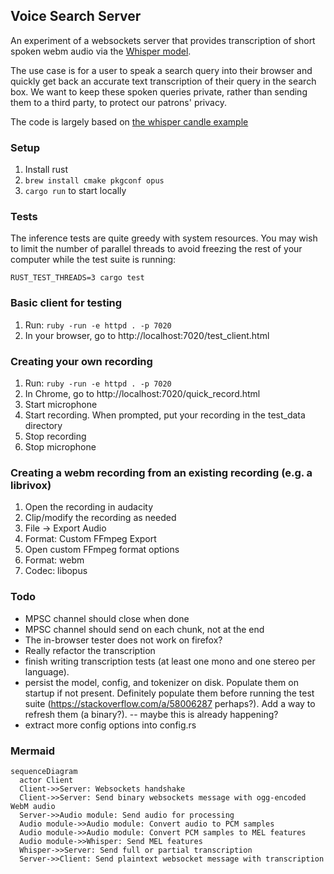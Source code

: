 ## Voice Search Server

An experiment of a websockets server that provides transcription of short spoken webm audio
via the [Whisper model](https://openai.com/index/whisper/).

The use case is for a user to speak a search query into their browser
and quickly get back an accurate text transcription of their query in the search box.
We want to keep these spoken queries private, rather than sending them to a third
party, to protect our patrons' privacy.

The code is largely based on [the whisper candle example](https://github.com/huggingface/candle/tree/main/candle-examples/examples/whisper)

### Setup

1. Install rust
1. `brew install cmake pkgconf opus`
1. `cargo run` to start locally

### Tests

The inference tests are quite greedy with
system resources.  You may wish to limit the number of
parallel threads to avoid freezing the rest of your computer
while the test suite is running:

```
RUST_TEST_THREADS=3 cargo test
```

### Basic client for testing

1. Run: `ruby -run -e httpd . -p 7020`
1. In your browser, go to http://localhost:7020/test_client.html

### Creating your own recording

1. Run: `ruby -run -e httpd . -p 7020`
1. In Chrome, go to http://localhost:7020/quick_record.html
1. Start microphone
1. Start recording.  When prompted, put your recording in the test_data directory
1. Stop recording
1. Stop microphone

### Creating a webm recording from an existing recording (e.g. a librivox)

1. Open the recording in audacity
1. Clip/modify the recording as needed
1. File -> Export Audio
1. Format: Custom FFmpeg Export
1. Open custom FFmpeg format options
1. Format: webm
1. Codec: libopus

### Todo
* MPSC channel should close when done
* MPSC channel should send on each chunk, not at the end
* The in-browser tester does not work on firefox?
* Really refactor the transcription
* finish writing transcription tests (at least one mono and one stereo per language).
* persist the model, config, and tokenizer on disk.  Populate them on startup if not present.  Definitely populate them before running the test suite (https://stackoverflow.com/a/58006287 perhaps?). Add a way to refresh them (a binary?). -- maybe this is already happening?
* extract more config options into config.rs

### Mermaid

```mermaid
sequenceDiagram
  actor Client
  Client->>Server: Websockets handshake
  Client->>Server: Send binary websockets message with ogg-encoded WebM audio
  Server->>Audio module: Send audio for processing
  Audio module->>Audio module: Convert audio to PCM samples
  Audio module->>Audio module: Convert PCM samples to MEL features
  Audio module->>Whisper: Send MEL features
  Whisper->>Server: Send full or partial transcription
  Server->>Client: Send plaintext websocket message with transcription
```
